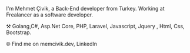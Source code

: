 I'm Mehmet Çivik, a Back-End developer from Turkey. Working at Frealancer as a software developer.

⚒️ Golang,C#, Asp.Net Core, PHP, Laravel, Javascript, Jquery , Html, Css, Bootstrap.

🌐 Find me on memcivik.dev, LinkedIn

<!---
memcivik/memcivik is a ✨ special ✨ repository because its `README.md` (this file) appears on your GitHub profile.
You can click the Preview link to take a look at your changes.
--->
